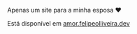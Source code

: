 Apenas um site para a minha esposa ❤️

Está disponível em [amor.felipeolliveira.dev](https://amor.felipeolliveira.dev)
